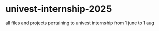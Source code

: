 # univest-internship-2025
all files and projects pertaining to univest internship from 1 june to 1 aug
